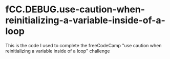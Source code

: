 # fCC.DEBUG.use-caution-when-reinitializing-a-variable-inside-of-a-loop
This is the code I used to complete the freeCodeCamp "use caution when reinitializing a variable inside of a loop" challenge

